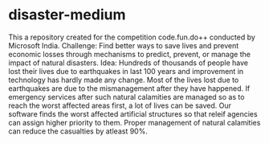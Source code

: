 # disaster-medium
This a repository created for the competition code.fun.do++ conducted by Microsoft India.
Challenge: Find better ways to save lives and prevent economic losses through mechanisms to predict, prevent, or manage the impact of natural disasters.
Idea:
    Hundreds of thousands of people have lost their lives due to earthquakes in last 100 years and improvement in technology has hardly made any change. Most of the lives lost due to earthquakes are due to the mismanagement after they have happened. If emergency services after such natural calamities are managed so as to reach the worst affected areas first, a lot of lives can be saved. Our software finds the worst affected artificial structures so that releif agencies can assign higher priority to them. Proper management of natural calamities can reduce the casualties by atleast 90%.
